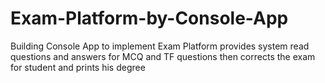 # Exam-Platform-by-Console-App
Building Console App to implement Exam Platform provides system read questions and answers for MCQ and TF questions then corrects the exam for student and prints his degree

